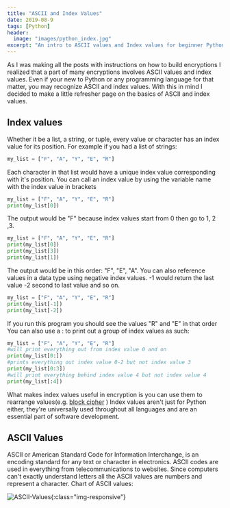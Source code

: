 ```yaml
---
title: "ASCII and Index Values"
date: 2019-08-9
tags: [Python]
header:
  image: "images/python_index.jpg"
excerpt: "An intro to ASCII values and Index values for beginner Python Programmers"
---
```

As I was making all the posts with instructions on how to build encryptions I realized that a part of many encryptions involves ASCII values and index values. Even if your new to Python or any programming language for that matter, you may recognize ASCII and index values. With this in mind I decided to make a little refresher page on the basics of ASCII and index values.

## Index values
Whether it be a list, a string, or tuple, every value or character has an index value for its position. For example if you had a list of strings:
```python
my_list = ["F", "A", "Y", "E", "R"]
```
Each character in that list would have a unique index value corresponding with it's position. You can call an index value by using the variable name with the index value in brackets
```python
my_list = ["F", "A", "Y", "E", "R"]
print(my_list[0])
```
The output would be "F" because index values start from 0 then go to 1, 2 ,3.
```python
my_list = ["F", "A", "Y", "E", "R"]
print(my_list[0])
print(my_list[3])
print(my_list[1])
```
The output would be in this order: "F", "E", "A". You can also reference values in a data type using negative index values. -1 would return the last value -2 second to last value and so on.
```python
my_list = ["F", "A", "Y", "E", "R"]
print(my_list[-1])
print(my_list[-2])
```
If you run this program you should see the values "R" and "E" in that order
You can also use a : to print out a group of index values as such:
```python
my_list = ["F", "A", "Y", "E", "R"]
#will print everything out from index value 0 and on
print(my_list[0:])
#prints everything out index value 0-2 but not index value 3
print(my_list[0:3])
#will print everything behind index value 4 but not index value 4
print(my_list[:4])
```
What makes index values useful in encryption is you can use them to rearrange values(e.g. [block cipher](https://patchyst.github.io/BlockCipher/) ) Index values aren't just for Python either, they're universally used throughout all languages and are an essential part of software development.

## ASCII Values
ASCII or American Standard Code for Information Interchange, is an encoding standard for any text or character in electronics. ASCII codes are used in everything from telecommunications to websites. Since computers can't exactly understand letters all the ASCII values are numbers and represent a character. Chart of ASCII values:

![ASCII-Values](/images/ASSCI.jpg){:class="img-responsive"}
